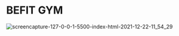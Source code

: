 # BEFIT GYM

![screencapture-127-0-0-1-5500-index-html-2021-12-22-11_54_29](https://user-images.githubusercontent.com/62913154/147073574-f9682e92-cef5-45af-83f3-7fb5afa90d19.png)
